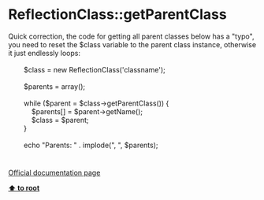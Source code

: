 # ReflectionClass::getParentClass




<div class="phpcode"><span class="html">
Quick correction, the code for getting all parent classes below has a &quot;typo&quot;, you need to reset the $class variable to the parent class instance, otherwise it just endlessly loops:<br><br>&#xA0; &#xA0; &#xA0; &#xA0; $class = new ReflectionClass(&apos;classname&apos;);<br>&#xA0; &#xA0; &#xA0; &#xA0; <br>&#xA0; &#xA0; &#xA0; &#xA0; $parents = array();<br>&#xA0; &#xA0; &#xA0; &#xA0; <br>&#xA0; &#xA0; &#xA0; &#xA0; while ($parent = $class-&gt;getParentClass()) {<br>&#xA0; &#xA0; &#xA0; &#xA0; &#xA0; &#xA0; $parents[] = $parent-&gt;getName();<br>&#xA0; &#xA0; &#xA0; &#xA0; &#xA0; &#xA0; $class = $parent;<br>&#xA0; &#xA0; &#xA0; &#xA0; }<br>&#xA0; &#xA0; &#xA0; &#xA0; <br>&#xA0; &#xA0; &#xA0; &#xA0; echo &quot;Parents: &quot; . implode(&quot;, &quot;, $parents);</span>
</div>
  

#

[Official documentation page](https://www.php.net/manual/en/reflectionclass.getparentclass.php)

**[⬆ to root](/)**